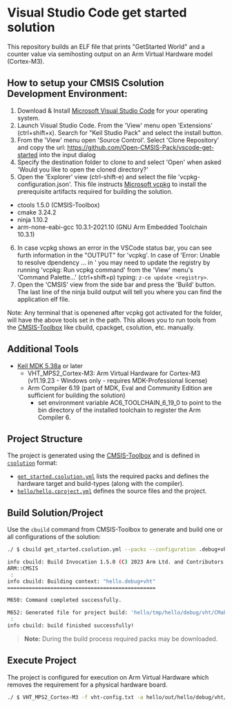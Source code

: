 # Visual Studio Code get started solution
This repository builds an ELF file that prints "GetStarted World" and a counter value via semihosting output on an Arm Virtual Hardware model (Cortex-M3).

## How to setup your CMSIS Csolution Development Environment:
1. Download & Install [Microsoft Visual Studio Code](https://code.visualstudio.com/download) for your operating system.
2. Launch Visual Studio Code. From the 'View' menu open 'Extensions' (ctrl+shift+x). Search for "Keil Studio Pack" and select the install button.
3. From the 'View' menu open 'Source Control'. Select 'Clone Repository' and copy the url: https://github.com/Open-CMSIS-Pack/vscode-get-started into the input dialog
4. Specify the destination folder to clone to and select 'Open' when asked 'Would you like to open the cloned directory?'
5. Open the 'Explorer' view (ctrl-shift-e) and select the file 'vcpkg-configuration.json'. This file instructs [Microsoft vcpkg](https://github.com/microsoft/vcpkg-tool#vcpkg-artifacts) to install the prerequisite artifacts required for building the solution.
  - ctools 1.5.0  (CMSIS-Toolbox)
  - cmake 3.24.2
  - ninja 1.10.2
  - arm-none-eabi-gcc 10.3.1-2021.10 (GNU Arm Embedded Toolchain 10.3.1)
6. In case vcpkg shows an error in the VSCode status bar, you can see furth information in the "OUTPUT" for 'vcpkg'.
In case of 'Error: Unable to resolve dpendency ... in <registry>' you may need to update the registry by running 'vcpkg: Run vcpkg command'
from the 'View' menu's 'Command Palette...' (ctrl+shift+p) typing: `z-ce update <registry>`. 
7. Open the 'CMSIS' view from the side bar and press the 'Build' button. The last line of the ninja build output will tell you where you can
find the application elf file.

Note: Any terminal that is openened after vcpkg got activated for the folder, will have the above tools set in the path. This allows you to run tools
from the [CMSIS-Toolbox](https://github.com/Open-CMSIS-Pack/devtools/blob/main/tools/README.md) like cbuild, cpackget, csolution, etc. manually. 
   
## Additional Tools
- [Keil MDK 5.38a](https://www2.keil.com/mdk5/) or later
  - VHT_MPS2_Cortex-M3: Arm Virtual Hardware for Cortex-M3 (v11.19.23 - Windows only - requires MDK-Professional license)
  - Arm Compiler 6.19 (part of MDK, Eval and Community Edition are sufficient for building the solution)
    - set environment variable AC6_TOOLCHAIN_6_19_0 to point to the bin directory of the installed toolchain to register the Arm Compiler 6.

## Project Structure

The project is generated using the [CMSIS-Toolbox](https://github.com/Open-CMSIS-Pack/devtools/blob/main/tools/projmgr/docs/Manual/Overview.md) and is defined in [`csolution`](https://github.com/Open-CMSIS-Pack/devtools/blob/main/tools/projmgr/docs/Manual/YML-Format.md) format:

- [`get_started.csolution.yml`](./get_started.csolution.yml) lists the required packs and defines the hardware target and build-types (along with the compiler).
- [`hello/hello.cproject.yml`](./hello/hello.cproject.yml) defines the source files and the project.

## Build Solution/Project

Use the `cbuild` command from CMSIS-Toolbox to generate and build one or all configurations of the solution:

```bash
./ $ cbuild get_started.csolution.yml --packs --configuration .debug+vht

info cbuild: Build Invocation 1.5.0 (C) 2023 Arm Ltd. and Contributors
ARM::CMSIS
 :
info cbuild: Building context: "hello.debug+vht"
================================================

M650: Command completed successfully.

M652: Generated file for project build: 'hello/tmp/hello/debug/vht/CMakeLists.txt'
 :
info cbuild: build finished successfully!
```

> **Note:** During the build process required packs may be downloaded.

## Execute Project

The project is configured for execution on Arm Virtual Hardware which removes the requirement for a physical hardware board.

```bash
./ $ VHT_MPS2_Cortex-M3 -f vht-config.txt -a hello/out/hello/debug/vht/debug+vht.elf
```
